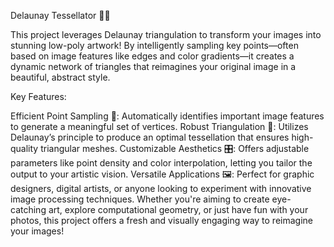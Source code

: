 Delaunay Tessellator 🎨✨

This project leverages Delaunay triangulation to transform your images into stunning low-poly artwork! By intelligently sampling key points—often based on image features like edges and color gradients—it creates a dynamic network of triangles that reimagines your original image in a beautiful, abstract style.

Key Features:

Efficient Point Sampling 📍: Automatically identifies important image features to generate a meaningful set of vertices.
Robust Triangulation 🔺: Utilizes Delaunay’s principle to produce an optimal tessellation that ensures high-quality triangular meshes.
Customizable Aesthetics 🎛️: Offers adjustable parameters like point density and color interpolation, letting you tailor the output to your artistic vision.
Versatile Applications 🖼️: Perfect for graphic designers, digital artists, or anyone looking to experiment with innovative image processing techniques.
Whether you're aiming to create eye-catching art, explore computational geometry, or just have fun with your photos, this project offers a fresh and visually engaging way to reimagine your images!

